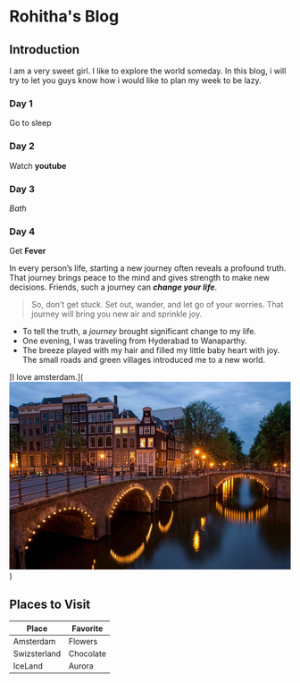 # Rohitha's Blog

## Introduction
I am a very sweet girl. I like to explore the world someday. In this blog, i will try to let you guys know how i would like to plan my week to be lazy.

### Day 1
Go to sleep

### Day 2
Watch **youtube**

### Day 3
*Bath* 

### Day 4
Get __Fever__

In every person’s life, starting a new journey often reveals a profound truth. That journey brings peace to the mind and gives strength to make new decisions. Friends, such a journey can ***change your life***. 

> So, don’t get stuck. Set out, wander, and let go of your worries. That journey will bring you new air and sprinkle joy.

- To tell the truth, a *journey* brought significant change to my life. 
- One evening, I was traveling from Hyderabad to Wanaparthy. 
- The breeze played with my hair and filled my little baby heart with joy. The small roads and green villages introduced me to a new world.
>
[I love amsterdam.](![alt text](image.png))

## Places to Visit

| Place         |  Favorite |
| ------------- | --------- |
| Amsterdam     | Flowers   |
| Swizsterland  | Chocolate |
| IceLand       | Aurora    |